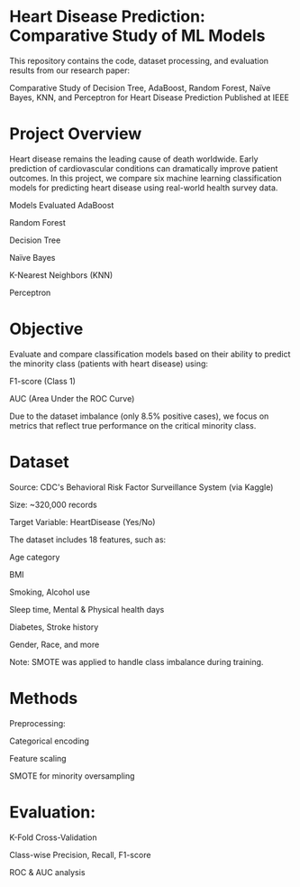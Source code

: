 # Heart Disease Prediction: Comparative Study of ML Models
This repository contains the code, dataset processing, and evaluation results from our research paper:

Comparative Study of Decision Tree, AdaBoost, Random Forest, Naïve Bayes, KNN, and Perceptron for Heart Disease Prediction
Published at IEEE 

# Project Overview
Heart disease remains the leading cause of death worldwide. Early prediction of cardiovascular conditions can dramatically improve patient outcomes. In this project, we compare six machine learning classification models for predicting heart disease using real-world health survey data.

Models Evaluated
AdaBoost

Random Forest

Decision Tree

Naïve Bayes

K-Nearest Neighbors (KNN)

Perceptron

# Objective
Evaluate and compare classification models based on their ability to predict the minority class (patients with heart disease) using:

F1-score (Class 1)

AUC (Area Under the ROC Curve)

Due to the dataset imbalance (only 8.5% positive cases), we focus on metrics that reflect true performance on the critical minority class.

# Dataset
Source: CDC's Behavioral Risk Factor Surveillance System (via Kaggle)

Size: ~320,000 records

Target Variable: HeartDisease (Yes/No)

The dataset includes 18 features, such as:

Age category

BMI

Smoking, Alcohol use

Sleep time, Mental & Physical health days

Diabetes, Stroke history

Gender, Race, and more

Note: SMOTE was applied to handle class imbalance during training.

#  Methods
Preprocessing:

Categorical encoding

Feature scaling

SMOTE for minority oversampling

# Evaluation:

K-Fold Cross-Validation

Class-wise Precision, Recall, F1-score

ROC & AUC analysis
